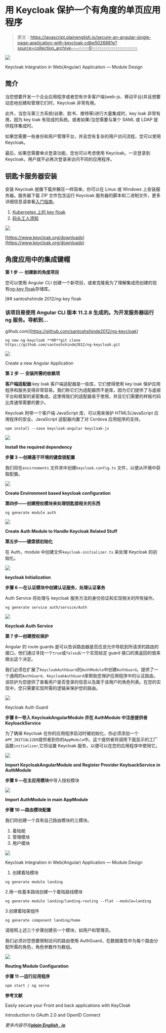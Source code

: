 # 用 Keycloak 保护一个有角度的单页应用程序

> 原文：<https://javascript.plainenglish.io/secure-an-angular-single-page-application-with-keycloak-cdbe5026881e?source=collection_archive---------0----------------------->

![](img/c7d30820d27f5440f4db76c0727a9f4b.png)

Keycloak Integration in Web(Angular) Application — Module Design

## **简介**

当您想要开发一个企业应用程序或者您有许多客户端(web-js、移动平台)并且想要动态地创建和管理它们时，Keycloak 非常有用。

此外，当您与第三方系统(谷歌、脸书、推特等)进行大量集成时，key loak 非常有用，因为 key loak 有现成的系统。或者如果/当您需要与某个 SAML 或 LDAP 提供程序集成时。

如果您需要一些身份和用户管理平台，并且您有复杂的用户访问流程，您可以使用 Keycloak。

最后，如果您需要单点登录功能，您也可以考虑使用 Keycloak。一旦登录到 Keycloak，用户就不必再次登录来访问不同的应用程序。

## **钥匙卡服务器安装**

安装 Keycloak 就像下载并解压一样简单。你可以在 Linux 或 Windows 上安装服务器。服务器下载 ZIP 文件包含运行 Keycloak 服务器的脚本和二进制文件，更多详细信息请查看[入门指南](https://www.keycloak.org/docs/latest/getting_started/index.html)。

1.  [Kubernetes 上的 key floak](https://www.keycloak.org/getting-started/getting-started-kube)
2.  [码头工人须知](https://www.keycloak.org/getting-started/getting-started-docker)

![](img/69e0df09ec7f991dc73d88fa9fcb03de.png)

[https://www.keycloak.org/downloads](https://www.keycloak.org/downloads)

## 角度应用中的集成键帽

**第 1 步** — **创建新的角度项目**

您可以使用 Angular CLI 创建一个新项目，或者克隆我为了理解集成而创建的现有[ng-key floak](https://github.com/santoshshinde2012/ng-keycloak.git)存储库。

[](https://github.com/santoshshinde2012/ng-keycloak) [## santoshshinde 2012/ng-key floak

### 该项目是使用 Angular CLI 版本 11.2.8 生成的。为开发服务器运行 ng 服务。导航到…

github.com](https://github.com/santoshshinde2012/ng-keycloak) 

```
ng new ng-keycloak **OR**git clone https://github.com/santoshshinde2012/ng-keycloak.git
```

![](img/fe4a26eaaff25cfa080d75fe03b903a0.png)

Create a new Angular Application

**第 2 步** — **安装所需的依赖项**

**客户端适配器**:key loak 客户端适配器是一些库，它们使得使用 key loak 保护应用程序和服务变得非常容易。我们称它们为适配器而不是库，因为它们提供了与底层平台和框架的紧密集成。这使得我们的适配器易于使用，并且它们需要的样板代码比库通常需要的要少。

Keycloak 附带一个客户端 JavaScript 库，可以用来保护 HTML5/JavaScript 应用程序的安全。JavaScript 适配器内置了对 Cordova 应用程序的支持。

```
npm install --save keycloak-angular keycloak-js
```

![](img/2b23af6ae9393cd5db166edd4b1d4593.png)

**Install the required dependency**

**步骤 3 —创建基于环境的键盘锁配置**

我们将在`environments` 文件夹中创建`keycloak.config.ts` 文件，以便从环境中获取配置。

![](img/b355fc5885c77ba579d1674b0922d271.png)

**Create Environment based keycloak configuration**

**第四步——创建授权模块来处理钥匙锁相关的东西**

```
ng generate module auth
```

![](img/0cb91965b597cfafc34cce3b68fbf701.png)

**Create Auth Module to Handle Keycloak Related Stuff**

**第五步——键盘锁初始化**

在 Auth，module 中创建文件`keycloak-initializer.ts` 来处理 Keycloak 的初始化。

![](img/6e78bf092ea347b862026078bdad061a.png)

**keycloak Initialization**

**步骤 6 —在认证模块中创建认证服务，处理认证事务**

Auth Service 将处理与 keycloak 服务方法的身份验证和实现相关的所有操作。

```
ng generate service auth/service/Auth
```

![](img/7cda552d837d5e1625faabab6e02d2d6.png)

**Keycloak Auth Service**

**第 7 步—创建授权保护**

Angular 的 route guards 是可以告诉路由器是否应该允许导航到所请求的路由的接口。他们通过寻找一个`true`或`false`从一个实现给定 guard 接口的类返回的值来做出这个决定。

我们必须在扩展了`KeycloakAuthGuard`的`AuthModule`中创建`AuthGuard`。提供了一个通用的`AuthGuard`、`KeycloakAuthGuard`来帮助您保护应用程序中的认证路由。该防护为您提供了查看用户是否登录的信息以及属于该用户的角色列表。在您的实现中，您只需要实现所需的逻辑来保护您的路由。

![](img/18513b7ee6c73606e82850c2b897a4c0.png)

Keycloak Auth Guard

**步骤 8—导入 KeycloakAngularModule 并在 AuthModule 中注册提供者 KeyloackService**

为了确保 Keycloak 在你的应用程序启动时被初始化，你必须添加一个`APP_INITIALIZER`提供者到你的`AppModule`中。这个提供者将调用下面显示的工厂函数`initializer`,它将设置 Keycloak 服务，以便可以在您的应用程序中使用它。

![](img/e7547eedd8d6b93026de00dbab95923e.png)

**Import KeycloakAngularModule and Register Provider KeyloackService in AuthModule**

**步骤 9 —在主应用模块**中导入授权模块

![](img/e862022ecf0f6ab86a08fdf4b4e132e0.png)

**Import AuthModule in main AppModule**

**步骤 10 —路由模块配置**

我们将创建一个具有自己路由模块的三模块。

1.  着陆舱
2.  管理模块
3.  用户模块

![](img/c7d30820d27f5440f4db76c0727a9f4b.png)

Keycloak Integration in Web(Angular) Application — Module Design

1.  创建着陆模块

```
ng generate module landing
```

2.用一些基本路线创建一个着陆路线模块

```
ng generate module landing/landing-routing --flat --module=landing
```

3.创建着陆架组件

```
ng generate component landing/home
```

请按照上述三个步骤创建另一个模块，如用户和管理员。

我们必须对您想要限制访问的路由使用 AuthGuard，在数据属性中为每个路由分配所需的角色，角色参数作为数组。

![](img/9767219a0b8f2dcd85c6bbd9e0965b94.png)

**Routing Module Configuration**

**步骤 11 —运行应用程序**

```
npm start / ng serve
```

**参考文献**

Easily secure your Front and back applications with KeyCloak

Introduction to OAuth 2.0 and OpenID Connect

*更多内容尽在*[***plain English . io***](http://plainenglish.io/)